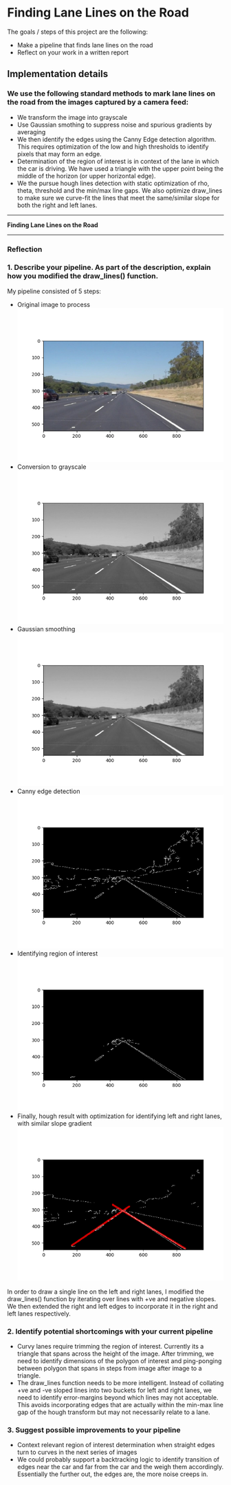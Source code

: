 # **Finding Lane Lines on the Road** 

The goals / steps of this project are the following:
* Make a pipeline that finds lane lines on the road
* Reflect on your work in a written report

## Implementation details

### We use the following standard methods to mark lane lines on the road from the images captured by a camera feed:
* We transform the image into grayscale
* Use Gaussian smothing to suppress noise and spurious gradients by averaging
* We then identify the edges using the Canny Edge detection algorithm. This requires optimization of the low and high thresholds to identify pixels that may form an edge.
* Determination of the region of interest is in context of the lane in which the car is driving. We have used a triangle with the upper point being the middle of the horizon (or upper horizontal edge).
* We the pursue hough lines detection with static optimization of rho, theta, threshold and the min/max line gaps. We also optimize draw_lines to make sure we  curve-fit the lines that meet the same/similar slope for both the right and left lanes.
---

**Finding Lane Lines on the Road**

[//]: # (Image References)

[image1]: ./test_images_result/actual_image_read_result.png "Original Image"

[image2]: ./test_images_result/gray_scale_conv_result.png "Grayscale Image"

[image3]: ./test_images_result/gaussian_blurred_result.png "Gaussian Averaging"

[image4]: ./test_images_result/canny_edge_result.png "Canny edge Result"

[image5]: ./test_images_result/masked_image_result.png "Masked Image, Region of Interest"

[image6]: ./test_images_result/hough_result_solidWhiteRight.png "Hough Result"

---

### Reflection

### 1. Describe your pipeline. As part of the description, explain how you modified the draw_lines() function.

My pipeline consisted of 5 steps:
* Original image to process ![alt text][image1]
* Conversion to grayscale ![alt text][image2]
* Gaussian smoothing ![alt text][image3]
* Canny edge detection ![alt text][image4]
* Identifying region of interest ![alt text][image5] 
* Finally, hough result with optimization for identifying left and right lanes, with similar slope gradient ![alt text][image6]

In order to draw a single line on the left and right lanes, I modified the draw_lines() function by iterating over lines with +ve and negative slopes. We then extended the right and left edges to incorporate it in the right and left lanes respectively.


### 2. Identify potential shortcomings with your current pipeline

* Curvy lanes require trimming the region of interest. Currently its a triangle that spans across the height of the image. After trimming, we need to identify dimensions of the polygon of interest and ping-ponging between polygon that spans in steps from image after image to a triangle.
* The draw_lines function needs to be more intelligent. Instead of collating +ve and -ve sloped lines into two buckets for left and right lanes, we need to identify error-margins beyond which lines may not acceptable. This avoids incorporating edges that are actually within the min-max line gap of the hough transform but may not necessarily relate to a lane.

### 3. Suggest possible improvements to your pipeline

* Context relevant region of interest determination when straight edges turn to curves in the next series of images
* We could probably support a backtracking logic to identify transition of edges near the car and far from the car and the weigh them accordingly. Essentially the further out, the edges are, the more noise creeps in. 
